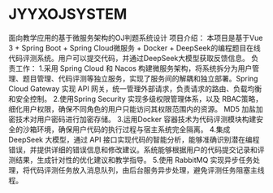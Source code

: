 # JYYXOJSYSTEM
面向教学应用的基于微服务架构的OJ判题系统设计
项目介绍：
本项目是基于Vue 3 + Spring Boot + Spring Cloud微服务 + Docker + DeepSeek的编程题目在线代码评测系统。用户可以提交代码，并通过DeepSeek大模型获取反馈信息。
负责工作：
1.采用 Spring Cloud 和 Nacos 构建微服务架构，将系统拆分为用户管理、题目管理、代码评测等独立服务，实现了服务间的解耦和独立部署。Spring Cloud Gateway 实现 API 网关，统一管理外部请求，负责请求的路由、负载均衡和安全控制。
2.使用Spring Security 实现多级权限管理体系，以及 RBAC策略，细化用户权限，确保不同角色的用户只能访问其权限范围内的资源。 MD5 加盐加密技术对用户密码进行加密存储。
3.运用Docker 容器技术为代码评测模块构建安全的沙箱环境，确保用户代码的执行过程与宿主系统完全隔离。
4.集成 DeepSeek 大模型，通过 API 接口实现代码的智能分析，能够准确识别潜在编程错误，并提供详细的错误信息和修改建议。系统能够根据用户的代码提交记录和评测结果，生成针对性的优化建议和教学指导。
5.使用 RabbitMQ 实现异步任务处理，将代码评测任务放入消息队列，由后台服务异步处理，避免评测任务阻塞主线程。
